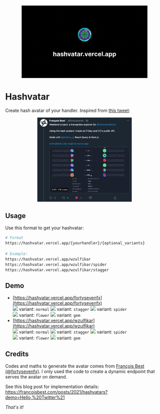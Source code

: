 <p align="center">
    <img width="400" src="docs/hashvatar.png" />
</p>

# Hashvatar

Create hash avatar of your handler. Inspired from [this tweet](https://twitter.com/fortysevenfx/status/1383760179632566273?s=20):

<p align="center">
    <img width="300" src="docs/hashvatar-tweet.jpg">
</p>

## Usage

Use this format to get your hashvatar:

```sh
# Format
https://hashvatar.vercel.app/{yourhandler}/{optional_variants}

# Example:
https://hashvatar.vercel.app/wzulfikar
https://hashvatar.vercel.app/wzulfikar/spider
https://hashvatar.vercel.app/wzulfikar/stagger
```

## Demo

- [https://hashvatar.vercel.app/fortysevenfx](https://hashvatar.vercel.app/fortysevenfx)  
  <img width="50" src="https://hashvatar.vercel.app/fortysevenfx/normal"/> variant: `normal`
  <img width="50" src="https://hashvatar.vercel.app/fortysevenfx"/> variant: `stagger`
  <img width="50" src="https://hashvatar.vercel.app/fortysevenfx/spider"/> variant: `spider`  
  <img width="50" src="https://hashvatar.vercel.app/fortysevenfx/flower"/> variant: `flower`
  <img width="50" src="https://hashvatar.vercel.app/fortysevenfx/flower"/> variant: `gem`
- [https://hashvatar.vercel.app/wzulfikar](https://hashvatar.vercel.app/wzulfikar)  
  <img width="50" src="https://hashvatar.vercel.app/wzulfikar/normal"/> variant: `normal`
  <img width="50" src="https://hashvatar.vercel.app/wzulfikar"/> variant: `stagger`
  <img width="50" src="https://hashvatar.vercel.app/wzulfikar/spider"/> variant: `spider`  
  <img width="50" src="https://hashvatar.vercel.app/wzulfikar/flower"/> variant: `flower`
  <img width="50" src="https://hashvatar.vercel.app/wzulfikar/gem"/> variant: `gem`

## Credits

Codes and maths to generate the avatar comes from [François Best (@fortysevenfx)](https://twitter.com/fortysevenfx). I only used the code to create a dynamic endpoint that serves the avatar on demand.

See this blog post for implementation details: https://francoisbest.com/posts/2021/hashvatars?demo=Hello,%20Twitter%21

_That's it!_
